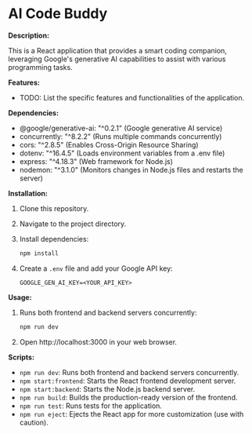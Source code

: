 # AI Code Buddy

**Description:**

This is a React application that provides a smart coding companion, leveraging Google's generative AI capabilities to assist with various programming tasks.

**Features:**

* TODO: List the specific features and functionalities of the application.

**Dependencies:**

* @google/generative-ai: "^0.2.1" (Google generative AI service)
* concurrently: "^8.2.2" (Runs multiple commands concurrently)
* cors: "^2.8.5" (Enables Cross-Origin Resource Sharing)
* dotenv: "^16.4.5" (Loads environment variables from a .env file)
* express: "^4.18.3" (Web framework for Node.js)
* nodemon: "^3.1.0" (Monitors changes in Node.js files and restarts the server)

**Installation:**

1. Clone this repository.
2. Navigate to the project directory.
3. Install dependencies:

   ```bash
   npm install
   ```

4. Create a `.env` file and add your Google API key:

   ```
   GOOGLE_GEN_AI_KEY=<YOUR_API_KEY>
   ```

**Usage:**

1. Runs both frontend and backend servers concurrently:

   ```bash
   npm run dev
   ```

2. Open http://localhost:3000 in your web browser.

**Scripts:**

* `npm run dev`: Runs both frontend and backend servers concurrently.
* `npm start:frontend`: Starts the React frontend development server.
* `npm start:backend`: Starts the Node.js backend server.
* `npm run build`: Builds the production-ready version of the frontend.
* `npm run test`: Runs tests for the application.
* `npm run eject`: Ejects the React app for more customization (use with caution).
